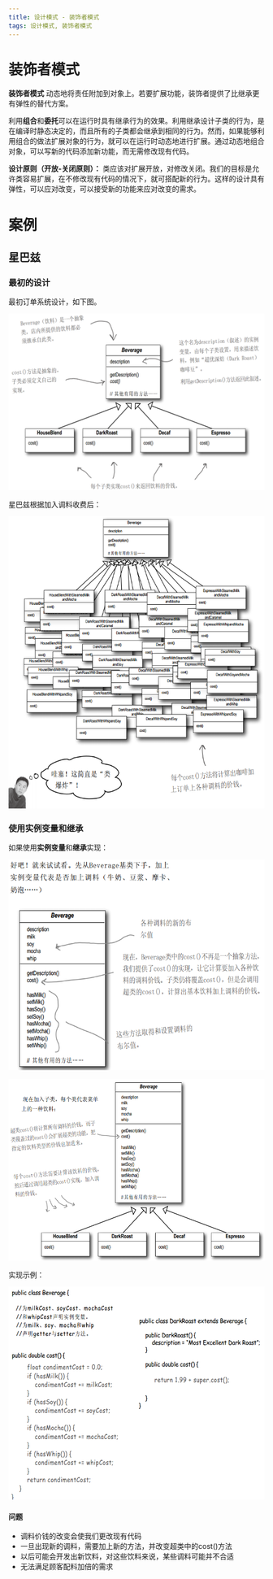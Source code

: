 ```yaml
---
title: 设计模式 - 装饰者模式
tags: 设计模式, 装饰者模式
---
```


# 装饰者模式

**装饰者模式** 动态地将责任附加到对象上。若要扩展功能，装饰者提供了比继承更有弹性的替代方案。

利用**组合**和**委托**可以在运行时具有继承行为的效果。利用继承设计子类的行为，是在编译时静态决定的，而且所有的子类都会继承到相同的行为。然而，如果能够利用组合的做法扩展对象的行为，就可以在运行时动态地进行扩展。通过动态地组合对象，可以写新的代码添加新功能，而无需修改现有代码。

**设计原则（开放-关闭原则）：** 类应该对扩展开放，对修改关闭。我们的目标是允许类容易扩展，在不修改现有代码的情况下，就可搭配新的行为。这样的设计具有弹性，可以应对改变，可以接受新的功能来应对改变的需求。

# 案例

## 星巴兹

### 最初的设计

最初订单系统设计，如下图。

![](img/note-03-01.png)

星巴兹根据加入调料收费后：

![](img/note-03-02.png)

### 使用实例变量和继承

如果使用**实例变量**和**继承**实现：

![](img/note-03-03.png)

![](img/note-03-04.png)

实现示例：

![](img/note-03-05.png)

#### 问题

- 调料价钱的改变会使我们更改现有代码
- 一旦出现新的调料，需要加上新的方法，并改变超类中的cost()方法
- 以后可能会开发出新饮料，对这些饮料来说，某些调料可能并不合适
- 无法满足顾客配料加倍的需求